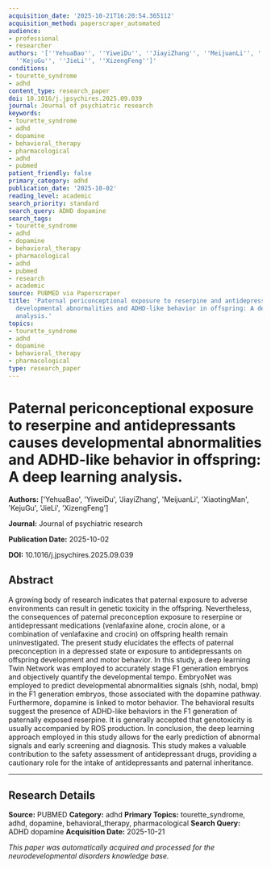 ```yaml
---
acquisition_date: '2025-10-21T16:20:54.365112'
acquisition_method: paperscraper_automated
audience:
- professional
- researcher
authors: '[''YehuaBao'', ''YiweiDu'', ''JiayiZhang'', ''MeijuanLi'', ''XiaotingMan'',
  ''KejuGu'', ''JieLi'', ''XizengFeng'']'
conditions:
- tourette_syndrome
- adhd
content_type: research_paper
doi: 10.1016/j.jpsychires.2025.09.039
journal: Journal of psychiatric research
keywords:
- tourette_syndrome
- adhd
- dopamine
- behavioral_therapy
- pharmacological
- adhd
- pubmed
patient_friendly: false
primary_category: adhd
publication_date: '2025-10-02'
reading_level: academic
search_priority: standard
search_query: ADHD dopamine
search_tags:
- tourette_syndrome
- adhd
- dopamine
- behavioral_therapy
- pharmacological
- adhd
- pubmed
- research
- academic
source: PUBMED via Paperscraper
title: 'Paternal periconceptional exposure to reserpine and antidepressants causes
  developmental abnormalities and ADHD-like behavior in offspring: A deep learning
  analysis.'
topics:
- tourette_syndrome
- adhd
- dopamine
- behavioral_therapy
- pharmacological
type: research_paper
---
```


# Paternal periconceptional exposure to reserpine and antidepressants causes developmental abnormalities and ADHD-like behavior in offspring: A deep learning analysis.

**Authors:** ['YehuaBao', 'YiweiDu', 'JiayiZhang', 'MeijuanLi', 'XiaotingMan', 'KejuGu', 'JieLi', 'XizengFeng']

**Journal:** Journal of psychiatric research

**Publication Date:** 2025-10-02

**DOI:** 10.1016/j.jpsychires.2025.09.039

## Abstract

A growing body of research indicates that paternal exposure to adverse environments can result in genetic toxicity in the offspring. Nevertheless, the consequences of paternal preconception exposure to reserpine or antidepressant medications (venlafaxine alone, crocin alone, or a combination of venlafaxine and crocin) on offspring health remain uninvestigated. The present study elucidates the effects of paternal preconception in a depressed state or exposure to antidepressants on offspring development and motor behavior. In this study, a deep learning Twin Network was employed to accurately stage F1 generation embryos and objectively quantify the developmental tempo. EmbryoNet was employed to predict developmental abnormalities signals (shh, nodal, bmp) in the F1 generation embryos, those associated with the dopamine pathway. Furthermore, dopamine is linked to motor behavior. The behavioral results suggest the presence of ADHD-like behaviors in the F1 generation of paternally exposed reserpine. It is generally accepted that genotoxicity is usually accompanied by ROS production. In conclusion, the deep learning approach employed in this study allows for the early prediction of abnormal signals and early screening and diagnosis. This study makes a valuable contribution to the safety assessment of antidepressant drugs, providing a cautionary role for the intake of antidepressants and paternal inheritance.

---

## Research Details

**Source:** PUBMED
**Category:** adhd
**Primary Topics:** tourette_syndrome, adhd, dopamine, behavioral_therapy, pharmacological
**Search Query:** ADHD dopamine
**Acquisition Date:** 2025-10-21

*This paper was automatically acquired and processed for the neurodevelopmental disorders knowledge base.*
